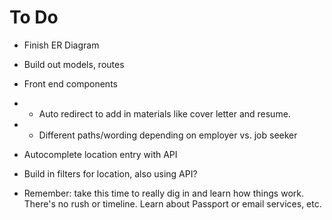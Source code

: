 # To Do

- Finish ER Diagram

- Build out models, routes

- Front end components
- - Auto redirect to add in materials
    like cover letter and resume.
- - Different paths/wording depending on
    employer vs. job seeker

- Autocomplete location entry with API

- Build in filters for location, also
  using API?

- Remember: take this time to really dig
  in and learn how things work. There's
  no rush or timeline. Learn about Passport
  or email services, etc.
